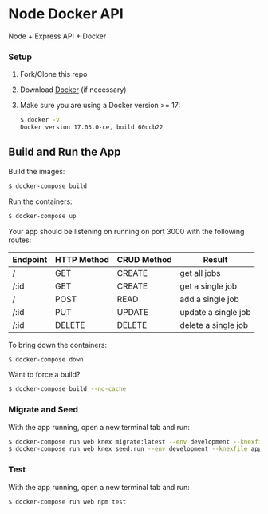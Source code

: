 # Node Docker API

Node + Express API + Docker

### Setup

1. Fork/Clone this repo

1. Download [Docker](https://docs.docker.com/docker-for-mac/install/) (if necessary)

1. Make sure you are using a Docker version >= 17:

    ```sh
    $ docker -v
    Docker version 17.03.0-ce, build 60ccb22
    ```

## Build and Run the App

Build the images:

```sh
$ docker-compose build
```

Run the containers:

```sh
$ docker-compose up
```

Your app should be listening on running on port 3000 with the following routes:

| Endpoint | HTTP Method  | CRUD Method | Result               |
|----------|--------------|-------------|----------------------|
| /        | GET          | CREATE      | get all jobs         |
| /:id     | GET          | CREATE      | get a single job     |
| /        | POST         | READ        | add a single job     |
| /:id     | PUT          | UPDATE      | update a single job  |
| /:id     | DELETE       | DELETE      | delete a single job  |

To bring down the containers:

```sh
$ docker-compose down
```

Want to force a build?

```sh
$ docker-compose build --no-cache
```

### Migrate and Seed

With the app running, open a new terminal tab and run:

```sh
$ docker-compose run web knex migrate:latest --env development --knexfile app/knexfile.js
$ docker-compose run web knex seed:run --env development --knexfile app/knexfile.js
```

### Test

With the app running, open a new terminal tab and run:

```sh
$ docker-compose run web npm test
```
